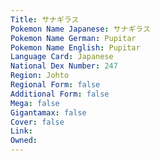 ```yaml
---
﻿Title: サナギラス
Pokemon Name Japanese: サナギラス
Pokemon Name German: Pupitar
Pokemon Name English: Pupitar
Language Card: Japanese
National Dex Number: 247
Region: Johto
Regional Form: false
Additional Form: false
Mega: false
Gigantamax: false
Cover: false
Link: 
Owned: 
---
```

